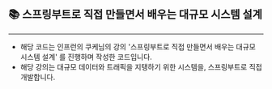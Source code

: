 ## 📚 스프링부트로 직접 만들면서 배우는 대규모 시스템 설계

---

- 해당 코드는 인프런의 쿠케님의 강의 '스프링부트로 직접 만들면서 배우는 대규모 시스템 설계' 를 진행하며
작성한 코드입니다.
- 해당 강의는 대규모 데이터와 트래픽을 지탱하기 위한 시스템을, 스프링부트로 직접 개발합니다.

